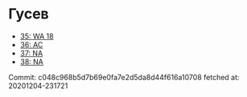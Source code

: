 # Гусев
- [35: WA 18](35.md)
- [36: AC](36.md)
- [37: NA](37.md)
- [38: NA](38.md)

Commit: c048c968b5d7b69e0fa7e2d5da8d44f616a10708
 fetched at: 20201204-231721
